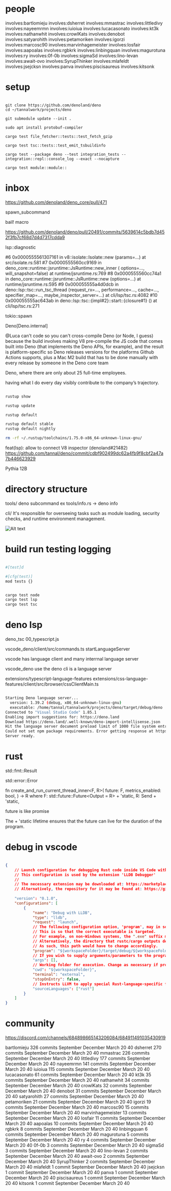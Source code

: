 # people


involves:bartlomieju
involves:dsherret
involves:mmastrac
involves:littledivy
involves:nayeemrmn
involves:iuioiua
involves:lucacasonato
involves:kt3k
involves:nathanwhit
involves:crowlKats
involves:denobot
involves:satyarohith
involves:petamoriken
involves:igorzi
involves:marcosc90
involves:marvinhagemeister
involves:losfair
involves:aapoalas
involves:rgbkrk
involves:linbingquan
involves:magurotuna
involves:ry
involves:0f-0b
involves:sigmaSd
involves:lino-levan
involves:await-ovo
involves:SyrupThinker
involves:mlafeldt
involves:jsejcksn
involves:panva
involves:piscisaureus
involves:kitsonk


# setup

```

git clone https://github.com/denoland/deno
cd ~/tannalwork/projects/deno

git submodule update --init .

sudo apt install protobuf-compiler

cargo test file_fetcher::tests::test_fetch_gzip

cargo test tsc::tests::test_emit_tsbuildinfo

cargo test --package deno --test integration_tests -- integration::repl::console_log --exact --nocapture

cargo test module::module::

```

# inbox

https://github.com/denoland/deno_core/pull/471

spawn_subcommand

bail! macro

https://github.com/denoland/deno/pull/20491/commits/5639614c5bdb7d452f3fb7cf68d7d4d7317cdda9

lsp::diagnostic

#6  0x0000555561307161 in v8::isolate::Isolate::new (params=...) at src/isolate.rs:581
#7  0x0000555560cc9169 in deno_core::runtime::jsruntime::JsRuntime::new_inner (
    options=..., will_snapshot=false) at runtime/jsruntime.rs:769
#8  0x0000555560cc74a1 in deno_core::runtime::jsruntime::JsRuntime::new (options=...)
    at runtime/jsruntime.rs:595
#9  0x000055555a4d0dcb in deno::lsp::tsc::run_tsc_thread (request_rx=..., performance=..., 
    cache=..., specifier_map=..., maybe_inspector_server=...) at cli/lsp/tsc.rs:4082
#10 0x000055555ac643ab in deno::lsp::tsc::{impl#2}::start::{closure#1} ()
    at cli/lsp/tsc.rs:271

tokio::spawn

Deno[Deno.internal]

@Luca can't code so you can't cross-compile Deno (or Node, I guess) because the build involves making V8 pre-compile the JS code that comes built into Deno (that implements the Deno APIs, for example), and the result is platform-specific
so Deno releases versions for the platforms Github Actions supports, plus a Mac M2 build that has to be done manually with every release by someone in the Deno core team

Deno, where there are only about 25 full-time employees.

having what I do every day visibly contribute to the company’s trajectory.


```bash

rustup show

rustup update

rustup default

rustup default stable
rustup default nightly

rm -rf ~/.rustup/toolchains/1.75.0-x86_64-unknown-linux-gnu/

```


feat(lsp): allow to connect V8 inspector (denoland#21482)
https://github.com/tannal/deno/commit/cdbf902499dc62a4fb9f8cbf2a47a7b446623929

Pythia 12B

# directory structure

tools/ deno subcommand ex tools/info.rs -> deno info

cli/ It's responsible for overseeing tasks such as module loading, security checks, and runtime environment management.

![Alt text](./image-3.png)

# build run testing logging

```bash

#[test]d

#[cfg(test)]
mod tests {}


cargo test node
cargo test lsp
cargo test tsc

```
# deno lsp

deno_tsc 00_typescript.js

vscode_deno/client/src/commands.ts startLanguageServer

vscode has language client and many interrnal language server

vscode_deno use the deno cli is a language server


extensions/typescript-language-features
extensions/css-language-features/client/src/browser/cssClientMain.ts



```bash

Starting Deno language server...
  version: 1.39.2 (debug, x86_64-unknown-linux-gnu)
  executable: /home/tannal/tannalwork/projects/deno/target/debug/deno
Connected to "Visual Studio Code" 1.85.1
Enabling import suggestions for: https://deno.land
Download https://deno.land/.well-known/deno-import-intellisense.json
Hit the language server document preload limit of 1000 file system entries. You may want to use the "deno.enablePaths" configuration setting to only have Deno partially enable a workspace or increase the limit via "deno.documentPreloadLimit". In cases where Deno ends up using too much memory, you may want to lower the limit.
Could not set npm package requirements. Error getting response at https://registry.npmjs.org/@types/node for package "@types/node": An npm specifier not found in cache: "@types/node", --cached-only is specified.
Server ready.

```



# rust

std::fmt::Result

std::error::Error

fn create_and_run_current_thread_inner<F, R>(
  future: F,
  metrics_enabled: bool,
) -> R
where
  F: std::future::Future<Output = R> + 'static,
  R: Send + 'static,

future is like promise

The + 'static lifetime ensures that the future can live for the duration of the program.


# debug in vscode


```json

{
    // Launch configuration for debugging Rust code inside VS Code with LLDB
    // This configuration is used by the extension 'LLDB Debugger'
    // 
    // The necessary extension may be downloaded at: https://marketplace.visualstudio.com/items?itemName=vadimcn.vscode-lldb
    // Alternatively, the repository for it may be found at: https://github.com/vadimcn/vscode-lldb.git
    
    "version": "0.1.0",
    "configurations": [
        {
            "name": "Debug with LLDB",
            "type": "lldb",
            "request": "launch",
            // The following configuration option, 'program', may in some cases need to be modified. 
            // This is so that the correct executable is targeted.
            // For example, on non-Windows systems, the ".exe" suffix must be removed. 
            // Alternatively, the directory that rustc/cargo outputs debug builds may change in future
            // As such, this path would have to change accordingly.
            "program": "${workspaceFolder}/target/debug/${workspaceFolderBasename}.exe",
            // If you wish to supply arguments/parameters to the program, supply them below:
            "args": [],
            // Working folder for execution. Change as necessary if program requires a different value:
            "cwd": "${workspaceFolder}",
            "terminal": "external",
            "stopOnEntry": false,
            // Instructs LLVM to apply special Rust-language-specific functionality to its analysis:
            "sourceLanguages": ["rust"]
        }
    ]
}

```



# community

https://discord.com/channels/684898665143206084/684911491035430919





bartlomieju
326 commits
September
December
March
20
40
dsherret
270 commits
September
December
March
20
40
mmastrac
226 commits
September
December
March
20
40
littledivy
177 commits
September
December
March
20
40
nayeemrmn
141 commits
September
December
March
20
40
iuioiua
115 commits
September
December
March
20
40
lucacasonato
61 commits
September
December
March
20
40
kt3k
35 commits
September
December
March
20
40
nathanwhit
34 commits
September
December
March
20
40
crowlKats
32 commits
September
December
March
20
40
denobot
31 commits
September
December
March
20
40
satyarohith
27 commits
September
December
March
20
40
petamoriken
21 commits
September
December
March
20
40
igorzi
19 commits
September
December
March
20
40
marcosc90
15 commits
September
December
March
20
40
marvinhagemeister
13 commits
September
December
March
20
40
losfair
11 commits
September
December
March
20
40
aapoalas
10 commits
September
December
March
20
40
rgbkrk
8 commits
September
December
March
20
40
linbingquan
6 commits
September
December
March
20
40
magurotuna
5 commits
September
December
March
20
40
ry
4 commits
September
December
March
20
40
0f-0b
3 commits
September
December
March
20
40
sigmaSd
3 commits
September
December
March
20
40
lino-levan
2 commits
September
December
March
20
40
await-ovo
2 commits
September
December
March
20
40
SyrupThinker
2 commits
September
December
March
20
40
mlafeldt
1 commit
September
December
March
20
40
jsejcksn
1 commit
September
December
March
20
40
panva
1 commit
September
December
March
20
40
piscisaureus
1 commit
September
December
March
20
40
kitsonk
1 commit
September
December
March
20
40

